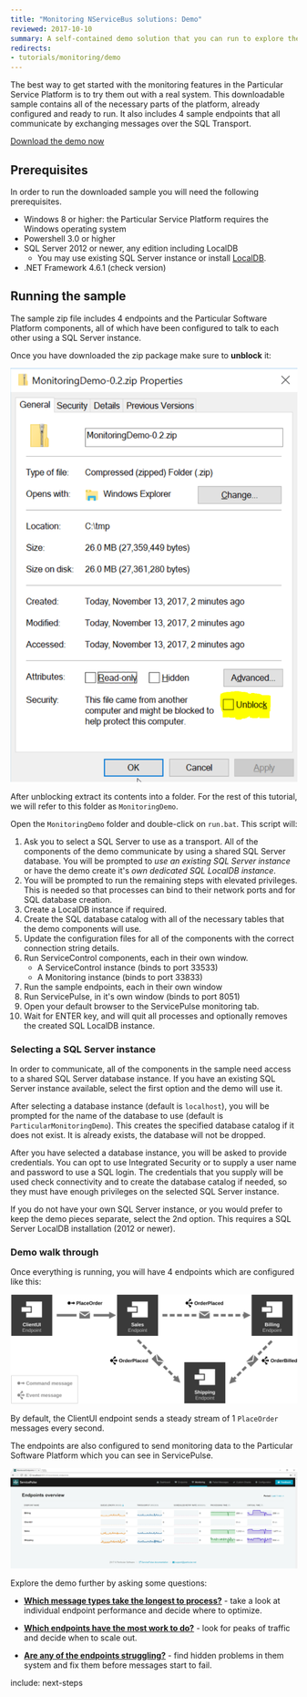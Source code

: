 ```yaml
---
title: "Monitoring NServiceBus solutions: Demo"
reviewed: 2017-10-10
summary: A self-contained demo solution that you can run to explore the monitoring features of the Particular Service Platform.
redirects:
- tutorials/monitoring/demo
---
```


The best way to get started with the monitoring features in the Particular Service Platform is to try them out with a real system. This downloadable sample contains all of the necessary parts of the platform, already configured and ready to run. It also includes 4 sample endpoints that all communicate by exchanging messages over the SQL Transport.

<div id="download-demo-container" class="text-center inline-download hidden"><a id='download-demo' href='https://github.com/particular/monitoringdemo/zipball/master' class="btn btn-primary btn-lg"><span class="glyphicon glyphicon-download-alt" aria-hidden="true"></span> Download the demo now</a>
</div>

<script type="text/javascript">
  if(!window.location.href.match(/start-download=true/)) {
    document.addEventListener("DOMContentLoaded", function () {
      document.getElementById('download-demo-container').style.display = 'initial';
  } else {
    document.addEventListener("DOMContentLoaded", function () {
      window.location = "https://github.com/particular/monitoringdemo/zipball/master";
    }); 
  }
</script>


## Prerequisites

In order to run the downloaded sample you will need the following prerequisites.

- Windows 8 or higher: the Particular Service Platform requires the Windows operating system
- Powershell 3.0 or higher
- SQL Server 2012 or newer, any edition including LocalDB
  - You may use existing SQL Server instance or install [LocalDB](https://www.microsoft.com/en-us/download/details.aspx?id=29062).
- .NET Framework 4.6.1 (check version)

## Running the sample

The sample zip file includes 4 endpoints and the Particular Software Platform components, all of which have been configured to talk to each other using a SQL Server instance.

Once you have downloaded the zip package make sure to **unblock** it:

![Unblock the package](unblock-demo-package.png "width=401")

After unblocking extract its contents into a folder. For the rest of this tutorial, we will refer to this folder as `MonitoringDemo`.

Open the `MonitoringDemo` folder and double-click on `run.bat`. This script will:

1. Ask you to select a SQL Server to use as a transport. All of the components of the demo communicate by using a shared SQL Server database. You will be prompted to *use an existing SQL Server instance* or have the demo create it's *own dedicated SQL LocalDB instance*.
2. You will be prompted to run the remaining steps with elevated privileges. This is needed so that processes can bind to their network ports and for SQL database creation.
2. Create a LocalDB instance if required.
2. Create the SQL database catalog with all of the necessary tables that the demo components will use.
3. Update the configuration files for all of the components with the correct connection string details.
4. Run ServiceControl components, each in their own window.
    - A ServiceControl instance (binds to port 33533)
    - A Monitoring instance (binds to port 33833)
5. Run the sample endpoints, each in their own window
6. Run ServicePulse, in it's own window (binds to port 8051)
7. Open your default browser to the ServicePulse monitoring tab.
8. Wait for ENTER key, and will quit all processes and optionally removes the created SQL LocalDB instance.


### Selecting a SQL Server instance

In order to communicate, all of the components in the sample need access to a shared SQL Server database instance. If you have an existing SQL Server instance available, select the first option and the demo will use it. 

After selecting a database instance (default is `localhost`), you will be prompted for the name of the database to use (default is `ParticularMonitoringDemo`). This creates the specified database catalog if it does not exist. It is already exists, the database will not be dropped.

After you have selected a database instance, you will be asked to provide credentials. You can opt to use Integrated Security or to supply a user name and password to use a SQL login. The credentials that you supply will be used check connectivity and to create the database catalog if needed, so they must have enough privileges on the selected SQL Server instance.

If you do not have your own SQL Server instance, or you would prefer to keep the demo pieces separate, select the 2nd option. This requires a SQL Server LocalDB installation (2012 or newer).


### Demo walk through

Once everything is running, you will have 4 endpoints which are configured like this:

![Solution Diagram](diagram.svg "width=680")

By default, the ClientUI endpoint sends a steady stream of 1 `PlaceOrder` messages every second. 

The endpoints are also configured to send monitoring data to the Particular Software Platform which you can see in ServicePulse. 

![Service Pulse monitoring tab showing sample endpoints](servicepulse-monitoring-tab-sample-low-throughput.png)

Explore the demo further by asking some questions:

- **[Which message types take the longest to process?](walkthrough-1.md)** - take a look at individual endpoint performance and decide where to optimize.

- **[Which endpoints have the most work to do?](walkthrough-2.md)** - look for peaks of traffic and decide when to scale out. 

- **[Are any of the endpoints struggling?](walkthrough-3.md)** - find hidden problems in them system and fix them before messages start to fail.


include: next-steps
